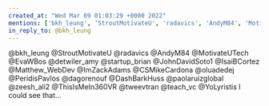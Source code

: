 ```yaml
---
created_at: "Wed Mar 09 01:03:29 +0000 2022"
mentions: ['bkh_leung', 'StroutMotivateU', 'radavics', 'AndyM84', 'MotivateUTech', 'EvaWBos', 'detwiler_amy', 'startup_brian', 'JohnDavidSoto1', 'Matthew_WebDev', 'CSMikeCardona', 'oluadedej', 'PeridisPavlos', 'dagorenouf', 'DashBarkHuss', 'paolaruizglobal', 'zeesh_ali2', 'ThisIsMeIn360VR', 'tweevtran', 'teach_vc']
in_reply_to: @bkh_leung
---
```


@bkh_leung @StroutMotivateU @radavics @AndyM84 @MotivateUTech @EvaWBos @detwiler_amy @startup_brian @JohnDavidSoto1 @IsaiBCortez @Matthew_WebDev @ImZackAdams @CSMikeCardona @oluadedej @PeridisPavlos @dagorenouf @DashBarkHuss @paolaruizglobal @zeesh_ali2 @ThisIsMeIn360VR @tweevtran @teach_vc @YoLyristis I could see that...